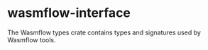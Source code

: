 # wasmflow-interface

The Wasmflow types crate contains types and signatures used by Wasmflow tools.
